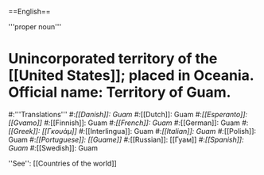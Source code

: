 ==English==

'''proper noun'''

# Unincorporated territory of the [[United States]]; placed in Oceania. Official name: Territory of Guam.
#:'''Translations'''
#:*[[Danish]]: Guam
#:*[[Dutch]]: Guam
#:*[[Esperanto]]: [[Gvamo]]
#:*[[Finnish]]: Guam
#:*[[French]]: Guam
#:*[[German]]: Guam
#:*[[Greek]]: [[Γκουάμ]]
#:*[[Interlingua]]: Guam
#:*[[Italian]]: Guam
#:*[[Polish]]: Guam
#:*[[Portuguese]]: [[Guame]]
#:*[[Russian]]: [[Гуам]]
#:*[[Spanish]]: Guam
#:*[[Swedish]]: Guam

''See'': [[Countries of the world]]